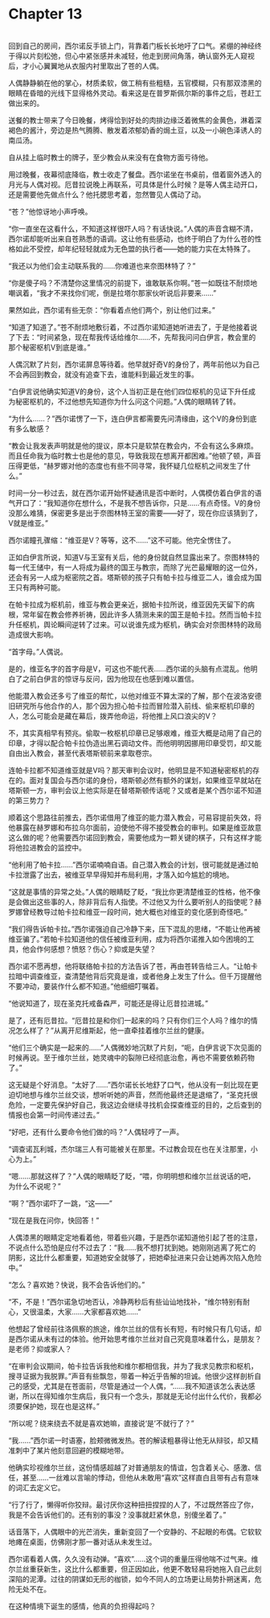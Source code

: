 # Chapter 13

<br>
回到自己的房间，西尔诺反手锁上门，背靠着门板长长地吁了口气。紧绷的神经终于得以片刻松弛，但心中紧张感并未减轻，他走到房间角落，确认窗外无人窥视后，才小心翼翼地从衣服内衬里取出了苍的人偶。

人偶静静躺在他的掌心，材质柔软，做工稍有些粗糙，五官模糊，只有那双漆黑的眼睛在昏暗的光线下显得格外灵动。看来这是在普罗斯佩尔斯的事件之后，苍赶工做出来的。

送餐的教士带来了今日晚餐，烤得恰到好处的肉排边缘泛着微焦的金黄色，淋着深褐色的酱汁，旁边是热气腾腾、散发着浓郁奶香的焗土豆，以及一小碗色泽诱人的南瓜汤。

自从挂上临时教士的牌子，至少教会从来没有在食物方面亏待他。

用过晚餐，夜幕彻底降临，教士收走了餐盘。西尔诺坐在书桌前，借着窗外透入的月光与人偶对视。厄昔拉说晚上再联系，可具体是什么时候？是等人偶主动开口，还是需要他先做点什么？他托腮思考着，忽然瞥见人偶动了动。

“苍？”他惊讶地小声呼唤。

“你一直坐在这看什么，不知道这样很吓人吗？有话快说。”人偶的声音含糊不清，西尔诺却能听出来自苍熟悉的语调。这让他有些感动，也终于明白了为什么苍的性格如此不受控，却年纪轻轻就成为无色盟的执行者——她的能力实在太特殊了。

“我还以为他们会主动联系我的……你难道也来奈图林特了？”

“你是傻子吗？不清楚你这里情况的前提下，谁敢联系你啊。”苍一如既往不耐烦地嘲讽着，“我才不来找你们呢，倒是拉塔尔那家伙听说后非要来……”

果然如此，西尔诺有些无奈：“你看着点他们两个，别让他们过来。”

“知道了知道了。”苍不耐烦地敷衍着，不过西尔诺知道她听进去了，于是他接着说了下去：“时间紧急，现在帮我传话给维尔……不，先帮我问问白伊言，教会里的那个秘密枢机V到底是谁。”

人偶沉默了片刻，西尔诺屏息等待着。他早就好奇V的身份了，两年前他以为自己不会再回到教会，就没有追查下去，谁能料到最近发生的事。

“白伊言说他确实知道V的身份，这个人当初正是在他们四位枢机的见证下升任成为秘密枢机的，不过他想先知道你为什么问这个问题。”人偶的眼睛转了转。

“为什么……？”西尔诺愣了一下，连白伊言都需要先问清缘由，这个V的身份到底有多么敏感？

“教会让我发表声明就是他的提议，原本只是软禁在教会内，不会有这么多麻烦。而且任命我为临时教士也是他的意见，导致我现在想离开都困难。”他顿了顿，声音压得更低，“赫罗娜对他的态度也有些不同寻常，我怀疑几位枢机之间发生了什么。”

时间一分一秒过去，就在西尔诺开始怀疑通讯是否中断时，人偶模仿着白伊言的语气开口了：“我知道你在想什么，不是我不想告诉你，只是……有点奇怪。V的身份没那么难猜，保密更多是出于奈图林特王室的需要——好了，现在你应该猜到了，V就是维亚。”

西尔诺瞳孔骤缩：“维亚是V？等等，这不……”这不可能。他完全愣住了。

正如白伊言所说，知道V与王室有关后，他的身份就自然显露出来了。奈图林特的每一代王储中，有一人将成为最终的国王与教宗，而除了光芒最耀眼的这一位外，还会有另一人成为枢密院之首。塔斯顿的孩子只有帕卡拉与维亚二人，谁会成为国王只有两种可能。

在帕卡拉成为枢机前，维亚与教会更亲近，据帕卡拉所说，维亚因先天留下的病根，常年留在教会修养祈祷，因此许多人猜测未来的国王是帕卡拉。然而当帕卡拉升任枢机，舆论瞬间逆转了过来。可以说谁先成为枢机，确实会对奈图林特的政局造成很大影响。

“首字母。”人偶说。

是的，维亚名字的首字母是V，可这也不能代表……西尔诺的头脑有点混乱。他明白了之前白伊言的惊讶与反问，因为他现在也感到难以置信。

他能潜入教会还多亏了维亚的帮忙，以他对维亚不算太深的了解，那个在波洛安德旧研究所与他合作的人，那个因为担心帕卡拉而冒险潜入前线、偷来枢机印章的人，怎么可能会是藏在幕后，拨弄他命运，将他推上风口浪尖的V？

不，其实真相早有预兆。偷取一枚枢机印章已足够艰难，维亚大概是动用了自己的印章，才得以配合帕卡拉伪造出黑石调动文件。而他明明因挪用印章受罚，却又能自由出入教会，甚至代表塔斯顿前来拿取卷宗。

连帕卡拉都不知道维亚就是V吗？那天审判会议时，他明显是不知道秘密枢机的存在的。面对复国会与西尔诺的身份，塔斯顿必然有额外的谋划，如果维亚早就站在塔斯顿一方，审判会议上他实际是在替塔斯顿传话呢？又或者是某个西尔诺不知道的第三势力？

顺着这个思路往前推去，西尔诺借用了维亚的能力潜入教会，可易容提前失效，将他暴露在赫罗娜和布拉乌尔面前，迫使他不得不接受教会的审判。如果是维亚故意这么做的呢？他需要西尔诺回到教会，需要他成为一颗关键的棋子，只有这样才能将他拉进教会的监控中。

“他利用了帕卡拉……”西尔诺喃喃自语。自己潜入教会的计划，很可能就是通过帕卡拉泄露了出去，被维亚早早得知并布局利用，才落入如今尴尬的境地。

“这就是事情的异常之处。”人偶的眼睛眨了眨，“我比你更清楚维亚的性格，他不像是会做出这些事的人，除非背后有人指使。不过他又为什么要听别人的指使呢？赫罗娜曾经教导过帕卡拉和维亚一段时间，她大概也对维亚的变化感到奇怪吧。”

“我们得告诉帕卡拉。”西尔诺强迫自己冷静下来，压下混乱的思绪，“不能让他再被维亚骗了。”若帕卡拉知道他的信任被维亚利用，成为将西尔诺推入如今困境的工具，他会作何感想？愤怒？伤心？抑或是失望？

西尔诺不愿再想，他将联络帕卡拉的方法告诉了苍，再由苍转告给三人。“让帕卡拉暗中调查维亚，查清楚他背后究竟是谁，或者他身上发生了什么。但千万提醒他不要冲动，要装作什么都不知道。”他细细叮嘱着。

“他说知道了，现在圣克托戒备森严，可能还是得让厄昔拉进城。”

是了，还有厄昔拉。“厄昔拉是和你们一起来的吗？只有你们三个人吗？维尔的情况怎么样了？”从离开尼维斯起，他一直牵挂着维尔兰丝的健康。

“他们三个确实是一起来的……”人偶微妙地沉默了片刻，“呃，白伊言说下次见面的时候再说。至于维尔兰丝，她灵魂中的裂隙已经彻底治愈，再也不需要依赖药物了。”

这无疑是个好消息。“太好了……”西尔诺长长地舒了口气，他从没有一刻比现在更迫切地想与维尔兰丝交谈，想听听她的声音，然而他最终还是退缩了，“圣克托很危险，一定要先保护好自己，我这边会继续寻找机会探查维亚的目的，之后查到的情报也会第一时间传递过去。”

“好吧，还有什么要命令他们做的吗？”人偶轻哼了一声。

“调查诺瓦利城，杰尔瑞三人有可能被关在那里。不过教会现在也在关注那里，小心为上。”

“嗯……那就这样了？”人偶的眼睛眨了眨，“喂，你明明想和维尔兰丝说话的吧，为什么不说呢？”

“啊？”西尔诺吓了一跳，“这——”

“现在是我在问你，快回答！”

人偶漆黑的眼睛定定地看着他，带着些兴趣，于是西尔诺知道他引起了苍的注意，不说点什么恐怕是应付不过去了：“我……我不想打扰到她。她刚刚逃离了死亡的阴影，这比什么都重要，知道她安全就够了，把她牵扯进来只会让她再次陷入危险中。”

“怎么？喜欢她？快说，我不会告诉他们的。”

“不，不是！”西尔诺急切地否认，冷静两秒后有些讪讪地找补，“维尔特别有耐心，又很温柔，大家……大家都喜欢她……”

他想起了曾经前往洛佩察的旅途，维尔兰丝的信有长有短，有时候只有几句话，却是西尔诺从未有过的体验。他开始思考维尔兰丝对自己究竟意味着什么，是朋友？是老师？抑或家人？

“在审判会议期间，帕卡拉告诉我他和维尔都相信我，并为了我求见教宗和枢机，搜寻证据为我脱罪。”声音有些飘忽，带着一种近乎告解的坦诚。他很少这样剖析自己的感受，尤其是在苍面前，尽管是通过一个人偶，“……我不知道该怎么表达感谢，所以在得知维尔生病后，我只有一个念头，那就是无论付出什么代价，我都必须要保护她，现在也是这样。”

“所以呢？绕来绕去不就是喜欢她嘛，直接说‘是’不就行了？”

“我……”西尔诺一时语塞，脸颊微微发热。苍的解读粗暴得让他无从辩驳，却又精准刺中了某片他刻意回避的模糊地带。

他确实珍视维尔兰丝，这份情感超越了对普通朋友的情谊，包含着关心、感激、信任，甚至……一丝难以言喻的悸动，但他从未敢用“喜欢”这样直白且带有占有意味的词汇去定义它。

“行了行了，懒得听你狡辩。最讨厌你这种扭扭捏捏的人了，不过既然答应了你，我是不会告诉他们的。还有别的事没？没事就赶紧休息，别傻坐着了。”

话音落下，人偶眼中的光芒消失，重新变回了一个安静的、不起眼的布偶。它软软地瘫在桌面，仿佛刚才那一番对话从未发生过。

西尔诺看着人偶，久久没有动弹。“喜欢”……这个词的重量压得他喘不过气来。维尔兰丝重获新生，这比什么都重要，但正因如此，他更不敢轻易将她拖入自己此刻深陷的泥潭。过往的阴谋如无形的枷锁，如今不同人的立场更让局势扑朔迷离，危险无处不在。

在这种情境下诞生的感情，他真的负担得起吗？
